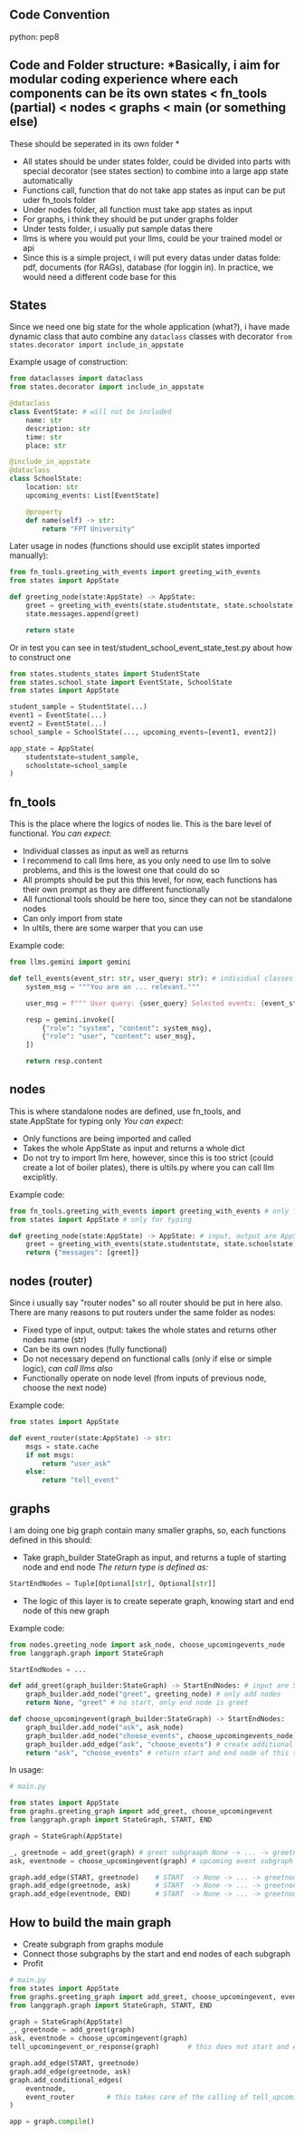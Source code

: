 ## Code Convention
python: pep8

Code and Folder structure:
*Basically, i aim for modular coding experience where each components can be its own 
states < fn_tools (partial) < nodes < graphs < main (or something else)
-----------------------------------------------

These should be seperated in its own folder
*

- All states should be under states folder, could be divided into parts with special decorator (see states section) to combine into a large app state automatically  
- Functions call, function that do not take app states as input can be put uder fn_tools folder  
- Under nodes folder, all function must take app states as input  
- For graphs, i think they should be put under graphs folder  
- Under tests folder, i usually put sample datas there  
- llms is where you would put your llms, could be your trained model or api
- Since this is a simple project, i will put every datas under datas folde: pdf, documents (for RAGs), database (for loggin in). In practice, we would need a different code base for this

## States

Since we need one big state for the whole application (what?), i have made dynamic class that auto combine any `dataclass` classes with decorator `from states.decorator import include_in_appstate`

Example usage of construction:

```python
from dataclasses import dataclass
from states.decorator import include_in_appstate

@dataclass
class EventState: # will not be included
    name: str
    description: str
    time: str
    place: str

@include_in_appstate
@dataclass
class SchoolState:
    location: str
    upcoming_events: List[EventState]

    @property
    def name(self) -> str:
        return "FPT University"
```

Later usage in nodes (functions should use exciplit states imported manually):

```python
from fn_tools.greeting_with_events import greeting_with_events
from states import AppState

def greeting_node(state:AppState) -> AppState:
    greet = greeting_with_events(state.studentstate, state.schoolstate)
    state.messages.append(greet)

    return state
```

Or in test you can see in test/student_school_event_state_test.py about how to construct one

```python
from states.students_states import StudentState
from states.school_state import EventState, SchoolState
from states import AppState

student_sample = StudentState(...)
event1 = EventState(...)
event2 = EventState(...)
school_sample = SchoolState(..., upcoming_events=[event1, event2])

app_state = AppState(
    studentstate=student_sample,
    schoolstate=school_sample
)
```

## fn_tools

This is the place where the logics of nodes lie. This is the bare level of functional.
*You can expect*:
- Individual classes as input as well as returns
- I recommend to call llms here, as you only need to use llm to solve problems, and this is the lowest one that could do so
- All prompts should be put this this level, for now, each functions has their own prompt as they are different functionally
- All functional tools should be here too, since they can not be standalone nodes
- Can only import from state
- In ultils, there are some warper that you can use

Example code:
``` python
from llms.gemini import gemini

def tell_events(event_str: str, user_query: str): # individual classes as input
    system_msg = """You are an ... relevant."""

    user_msg = f""" User query: {user_query} Selected events: {event_str}""" # all prompts here

    resp = gemini.invoke([
        {"role": "system", "content": system_msg},
        {"role": "user", "content": user_msg},
    ])

    return resp.content
```

## nodes

This is where standalone nodes are defined, use fn_tools, and state.AppState for typing only
*You can expect*:
- Only functions are being imported and called
- Takes the whole AppState as input and returns a whole dict
- Do not try to import llm here, however, since this is too strict (could create a lot of boiler plates), there is ultils.py where you can call llm exciplitly.

Example code:
```python
from fn_tools.greeting_with_events import greeting_with_events # only from fn_tools
from states import AppState # only for typing

def greeting_node(state:AppState) -> AppState: # input, output are AppState and dict
    greet = greeting_with_events(state.studentstate, state.schoolstate)
    return {"messages": [greet]}
```

## nodes (router)

Since i usually say "router nodes" so all router should be put in here also. There are many reasons to put routers under the same folder as nodes:

- Fixed type of input, output: takes the whole states and returns other nodes name (str)
- Can be its own nodes (fully functional)
- Do not necessary depend on functional calls (only if else or simple logic), *can call llms also*
- Functionally operate on node level (from inputs of previous node, choose the next node)

Example code:
```python
from states import AppState

def event_router(state:AppState) -> str:
    msgs = state.cache
    if not msgs:
        return "user_ask"    
    else:
        return "tell_event"
```

## graphs

I am doing one big graph contain many smaller graphs, so, each functions defined in this should:
- Take graph_builder StateGraph as input, and returns a tuple of starting node and end node 
*The return type is defined as:*
``` python
StartEndNodes = Tuple[Optional[str], Optional[str]]
```
- The logic of this layer is to create seperate graph, knowing start and end node of this new graph 

Example code:

``` python
from nodes.greeting_node import ask_node, choose_upcomingevents_node
from langgraph.graph import StateGraph

StartEndNodes = ...

def add_greet(graph_builder:StateGraph) -> StartEndNodes: # input are StateGraph, output are tuple of str
    graph_builder.add_node("greet", greeting_node) # only add nodes
    return None, "greet" # no start, only end node is greet

def choose_upcomingevent(graph_builder:StateGraph) -> StartEndNodes:
    graph_builder.add_node("ask", ask_node)         
    graph_builder.add_node("choose_events", choose_upcomingevents_node)
    graph_builder.add_edge("ask", "choose_events") # create additional two nodes, then connect them
    return "ask", "choose_events" # return start and end node of this subgraph
```
In usage:

``` python 
# main.py

from states import AppState
from graphs.greeting_graph import add_greet, choose_upcomingevent
from langgraph.graph import StateGraph, START, END

graph = StateGraph(AppState)

_, greetnode = add_greet(graph) # greet subgraaph None -> ... -> greetnode
ask, eventnode = choose_upcomingevent(graph) # upcoming event subgraph  ask -> ... -> eventnode

graph.add_edge(START, greetnode)    # START  -> None -> ... -> greetnode
graph.add_edge(greetnode, ask)      # START  -> None -> ... -> greetnode -> ask -> ... -> eventnode
graph.add_edge(eventnode, END)      # START  -> None -> ... -> greetnode -> ask -> ... -> eventnode -> END
```


## How to build the main graph

- Create subgraph from graphs module
- Connect those subgraphs by the start and end nodes of each subgraph
- Profit

``` python
# main.py
from states import AppState
from graphs.greeting_graph import add_greet, choose_upcomingevent, event_router, tell_upcomingevent_or_response
from langgraph.graph import StateGraph, START, END

graph = StateGraph(AppState)
_, greetnode = add_greet(graph) 
ask, eventnode = choose_upcomingevent(graph)
tell_upcomingevent_or_response(graph)       # this does not start and end with any, you will see why later

graph.add_edge(START, greetnode)
graph.add_edge(greetnode, ask)
graph.add_conditional_edges(
    eventnode,
    event_router        # this takes care of the calling of tell_upcomingevent_or_response subgraph
)

app = graph.compile()
```